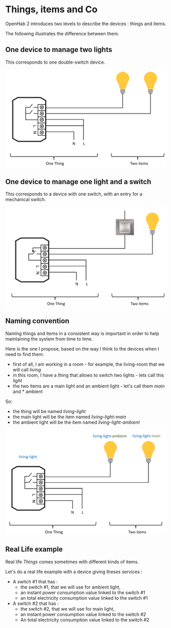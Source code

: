 # Things, items and Co

OpenHab 2 introduces two levels to describe the devices : things and items.

The following illustrates the difference between them.

## One device to manage two lights

This corresponds to one double-switch device.

![](thing-devices-1.png)


## One device to manage one light and a switch

This corresponds to a device with one switch, with an entry for a mechanical switch.

![](thing-devices-2.png)

## Naming convention

Naming things and items in a consistent way is important in order to help maintaining the system from time to time.

Here is the one I propose, based on the way I think to the devices when I need to find them:

* first of all, I am working in a room - for example, the living-room that we will call *living*
* in this room, I have a thing that allows to switch two lights - lets call this *light*
* the two items are a main light and an ambient light - let's call them *main* and * ambient

So:
* the thing will be named *living-light*
* the main light will be the item named *living-light-main*
* the ambient light will be the item named *living-light-ambient*

![](thing-device-naming.png)

## Real Life example

Real life *Things* comes sometimes with different kinds of items.

Let's do a real life example with a device giving theses services :
* A switch #1 that has :
  * the switch #1, that we will use for ambient light,
  * an instant power consumption value linked to the switch #1
  * an total electricity consumption value linked to the switch #1
* A switch #2 that has :
  * the switch #2, that we will use for main light,
  * an instant power consumption value linked to the switch #2
  * An total electricity consumption value linked to the switch #2









